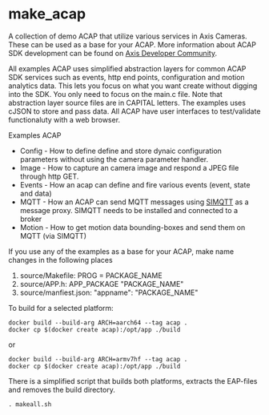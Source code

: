 # make_acap
A collection of demo ACAP that utilize various services in Axis Cameras.  These can be used as a base for your ACAP.  More information about ACAP SDK development can be found on [Axis Developer Community](https://www.axis.com/developer-community/acap).

All examples ACAP uses simplified abstraction layers for common ACAP SDK services such as events, http end points, configuration and motion analytics data.  This lets you focus on what you want create without digging into the SDK.  You only need to focus on the main.c file.  Note that abstraction layer source files are in CAPITAL letters. The examples uses cJSON to store and pass data.  All ACAP have user interfaces to test/validate functionaluty with a web browser.

Examples ACAP
* Config - How to define define and store dynaic configuration parameters without using the camera parameter handler.
* Image - How to capture an camera image and respond a JPEG file through http GET.
* Events - How an acap can define and fire various events (event, state and data)
* MQTT - How an ACAP can send MQTT messages using [SIMQTT](https://pandosme.github.io/acap/mqtt/component/2021/10/18/simqtt.html) as a message proxy.  SIMQTT needs to be installed and connected to a broker
* Motion - How to get motion data bounding-boxes and send them on MQTT (via SIMQTT)

If you use any of the examples as a base for your ACAP, make name changes in the following places
1. source/Makefile:  PROG = PACKAGE_NAME
2. source/APP.h: APP_PACKAGE "PACKAGE_NAME"
3. source/manfiest.json: "appname": "PACKAGE_NAME"

To build for a selected platform: 
```
docker build --build-arg ARCH=aarch64 --tag acap .
docker cp $(docker create acap):/opt/app ./build
```
or 
```
docker build --build-arg ARCH=armv7hf --tag acap .
docker cp $(docker create acap):/opt/app ./build
```
There is a simplified script that builds both platforms, extracts the EAP-files and removes the build directory.
```
. makeall.sh
```

